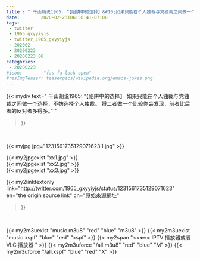 ```yaml
---
title : " 千山胡说1965: “【陷阱中的选择】&#10;如果只能在个人独裁与党独裁之间做一个选择，不妨选择个人独裁。&#10;&#10;将二者做一个比较你会发现，前者比后者的反对者多得多。”  "
date:        2020-02-23T06:50:41-07:00
tags:
 - twitter
 - 1965_gxyyiyjs
 - twitter_1965_gxyyiyjs
 - 202002
 - 20200223
 - 20200223_06
categories:
 - 20200223
#icon:        "fas fa-lock-open"
#resImgTeaser: teaserpics/wikipedia.org/emacs-jokes.png
---
```


{{< mydiv text=" 千山胡说1965: “【陷阱中的选择】&#10;如果只能在个人独裁与党独裁之间做一个选择，不妨选择个人独裁。&#10;&#10;将二者做一个比较你会发现，前者比后者的反对者多得多。”  "
>}}
<br>


 {{< myjpg jpg="1231561735129071623.1.jpg" >}}<br> 

{{< my2jpgexist "xx1.jpg" >}}<br>
{{< my2jpgexist "xx2.jpg" >}}<br>
{{< my2jpgexist "xx3.jpg" >}}<br>


{{< my2linktextonly link="http://twitter.com/1965_gxyyiyjs/status/1231561735129071623"
en="the origin source link" cn="原始來源網址"
>}}


<br>

{{< my2m3uexist "music.m3u8" "red"  "blue" "m3u8" >}} {{< my2m3uexist "music.xspf" "blue" "red"  "xspf" >}} {{< my2span "<<<=== IPTV 播放器或者 VLC 播放器 " >}} {{< my2m3uforce "/all.m3u8" "red"  "blue" "M" >}} {{< my2m3uforce "/all.xspf" "blue" "red"  "X" >}} 
